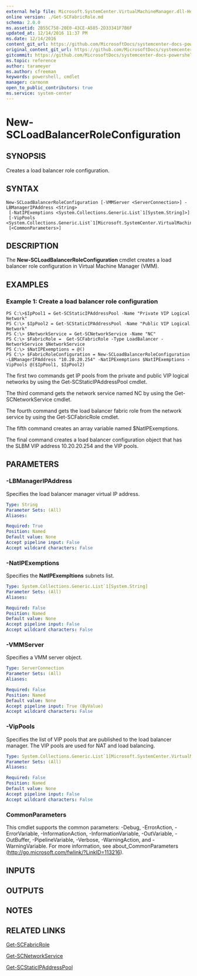 ```yaml
---
external help file: Microsoft.SystemCenter.VirtualMachineManager.dll-Help.xml
online version: ./Get-SCFabricRole.md
schema: 2.0.0
ms.assetid: 2B55C758-20E0-43CE-A585-2D33341F7B6F
updated_at: 12/14/2016 11:37 PM
ms.date: 12/14/2016
content_git_url: https://github.com/MicrosoftDocs/systemcenter-docs-powershell/blob/master/systemcenter-cmdlets/SystemCenter2016/VirtualMachineManager/v1/New-SCLoadBalancerRoleConfiguration.md
original_content_git_url: https://github.com/MicrosoftDocs/systemcenter-docs-powershell/blob/master/systemcenter-cmdlets/SystemCenter2016/VirtualMachineManager/v1/New-SCLoadBalancerRoleConfiguration.md
gitcommit: https://github.com/MicrosoftDocs/systemcenter-docs-powershell/blob/ddd0fefc9adaabb9394eb6c21b33370913d1830d/systemcenter-cmdlets/SystemCenter2016/VirtualMachineManager/v1/New-SCLoadBalancerRoleConfiguration.md
ms.topic: reference
author: tarameyer
ms.author: cfreeman
keywords: powershell, cmdlet
manager: carmonm
open_to_public_contributors: true
ms.service: system-center
---
```


# New-SCLoadBalancerRoleConfiguration

## SYNOPSIS
Creates a load balancer role configuration.

## SYNTAX

```
New-SCLoadBalancerRoleConfiguration [-VMMServer <ServerConnection>] -LBManagerIPAddress <String>
 [-NatIPExemptions <System.Collections.Generic.List`1[System.String]>]
 [-VipPools <System.Collections.Generic.List`1[Microsoft.SystemCenter.VirtualMachineManager.StaticIPAddressPool]>]
 [<CommonParameters>]
```

## DESCRIPTION
The **New-SCLoadBalancerRoleConfiguration** cmdlet creates a load balancer role configuration in Virtual Machine Manager (VMM).

## EXAMPLES

### Example 1: Create a load balancer role configuration
```
PS C:\>$IpPool1 = Get-SCStaticIPAddressPool -Name "Private VIP Logical Network"
PS C:\> $IpPool2 = Get-SCStaticIPAddressPool -Name "Public VIP Logical Network"
PS C:\> $NetworkService = Get-SCNetworkService -Name "NC"
PS C:\> $FabricRole =  Get-SCFabricRole -Type LoadBalancer -NetworkService $NetworkService 
PS C:\> $NatIPExemptions = @() 
PS C:\> $FabricRoleConfiguration = New-SCLoadBalancerRoleConfiguration -LBManagerIPAddress "10.20.20.254" -NatIPExemptions $NatIPExemptions -VipPools @($IpPool1, $IpPool2)
```

The first two commands get IP pools from the private and public VIP logical networks by using the Get-SCStaticIPAddressPool cmdlet.

The third command gets the network service named NC by using the Get-SCNetworkService cmdlet.

The fourth command gets the load balancer fabric role from the network service by using the Get-SCFabricRole cmdlet.

The fifth command creates an array variable named $NatIPExemptions.

The final command creates a load balancer configuration object that has the SLBM VIP address 10.20.20.254 and the VIP pools.

## PARAMETERS

### -LBManagerIPAddress
Specifies the load balancer manager virtual IP address.

```yaml
Type: String
Parameter Sets: (All)
Aliases: 

Required: True
Position: Named
Default value: None
Accept pipeline input: False
Accept wildcard characters: False
```

### -NatIPExemptions
Specifies the **NatIPExempltions** subnets list.

```yaml
Type: System.Collections.Generic.List`1[System.String]
Parameter Sets: (All)
Aliases: 

Required: False
Position: Named
Default value: None
Accept pipeline input: False
Accept wildcard characters: False
```

### -VMMServer
Specifies a VMM server object.

```yaml
Type: ServerConnection
Parameter Sets: (All)
Aliases: 

Required: False
Position: Named
Default value: None
Accept pipeline input: True (ByValue)
Accept wildcard characters: False
```

### -VipPools
Specifies the list of VIP pools that are published to the load balancer manager.
The VIP pools are used for NAT and load balancing.

```yaml
Type: System.Collections.Generic.List`1[Microsoft.SystemCenter.VirtualMachineManager.StaticIPAddressPool]
Parameter Sets: (All)
Aliases: 

Required: False
Position: Named
Default value: None
Accept pipeline input: False
Accept wildcard characters: False
```

### CommonParameters
This cmdlet supports the common parameters: -Debug, -ErrorAction, -ErrorVariable, -InformationAction, -InformationVariable, -OutVariable, -OutBuffer, -PipelineVariable, -Verbose, -WarningAction, and -WarningVariable. For more information, see about_CommonParameters (http://go.microsoft.com/fwlink/?LinkID=113216).

## INPUTS

## OUTPUTS

## NOTES

## RELATED LINKS

[Get-SCFabricRole](xref:SystemCenter2016/VirtualMachineManager/v1/Get-SCFabricRole.md)

[Get-SCNetworkService](xref:SystemCenter2016/VirtualMachineManager/v1/Get-SCNetworkService.md)

[Get-SCStaticIPAddressPool](xref:SystemCenter2016/VirtualMachineManager/v1/Get-SCStaticIPAddressPool.md)

